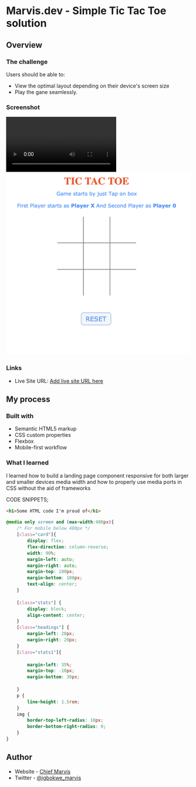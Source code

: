 # Marvis.dev - Simple Tic Tac Toe solution

## Overview

### The challenge

Users should be able to:

- View the optimal layout depending on their device's screen size
- Play the gane seamlessly.

### Screenshot

![](img/tictactoe.mp4)
![](img/tic.png)



### Links

- Live Site URL: [Add live site URL here]()

## My process

### Built with

- Semantic HTML5 markup
- CSS custom properties
- Flexbox
- Mobile-first workflow

### What I learned

I learned how to build a landing page component responsive for both larger and smaller devices media width and how to properly use media ports in CSS without the aid of frameworks

CODE SNIPPETS;

```html
<h1>Some HTML code I'm proud of</h1>
```
```css
@media only screen and (max-width:480px){
    /* For mobile below 480px */
    [class="card"]{
        display: flex;
        flex-direction: column-reverse;
        width: 90%;
        margin-left: auto;
        margin-right: auto;
        margin-top: 100px;
        margin-bottom: 100px;
        text-align: center;
    }

    [class="stats"] {
        display: block;
        align-content: center;
    }
    [class="headings"] {
        margin-left: 20px;
        margin-right: 20px;
    }
    [class="stats1"]{
    
        margin-left: 35%;
        margin-top: -10px;
        margin-bottom: 30px;
        
    }
    p {
        line-height: 1.5rem;
    }
    img {
        border-top-left-radius: 10px;
        border-bottom-right-radius: 0;
    }
}
```

## Author

- Website - [Chief Marvis](https://www.github.com/Marvischief)
- Twitter - [@igbokwe_marvis](https://www.twitter.com/igbokwe_marvis)